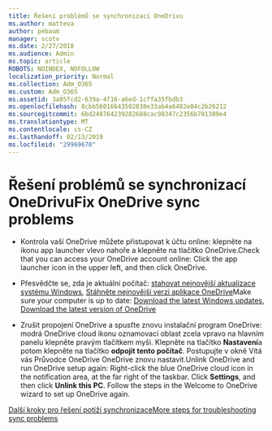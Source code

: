 ```yaml
---
title: Řešení problémů se synchronizací OneDrivu
ms.author: matteva
author: pebaum
manager: scotv
ms.date: 2/27/2018
ms.audience: Admin
ms.topic: article
ROBOTS: NOINDEX, NOFOLLOW
localization_priority: Normal
ms.collection: Adm_O365
ms.custom: Adm_O365
ms.assetid: 3a05fcd2-639a-4f16-a6ed-1cffa35fbdb3
ms.openlocfilehash: 8cbb56016643502838e33ab4a6482e84c2b26212
ms.sourcegitcommit: 6bd248764239282688cac98347c2356b701389e4
ms.translationtype: MT
ms.contentlocale: cs-CZ
ms.lasthandoff: 02/13/2019
ms.locfileid: "29969670"
---
```

# <a name="fix-onedrive-sync-problems"></a><span data-ttu-id="e1e76-102">Řešení problémů se synchronizací OneDrivu</span><span class="sxs-lookup"><span data-stu-id="e1e76-102">Fix OneDrive sync problems</span></span>

- <span data-ttu-id="e1e76-103">Kontrola vaší OneDrive můžete přistupovat k účtu online: klepněte na ikonu app launcher vlevo nahoře a klepněte na tlačítko OneDrive.</span><span class="sxs-lookup"><span data-stu-id="e1e76-103">Check that you can access your OneDrive account online: Click the app launcher icon in the upper left, and then click OneDrive.</span></span>
    
- <span data-ttu-id="e1e76-104">Přesvědčte se, zda je aktuální počítač: [stahovat nejnovější aktualizace systému Windows](http://go.microsoft.com/fwlink/p/?LinkId=825773), [Stáhněte nejnovější verzi aplikace OneDrive](https://go.microsoft.com/fwlink/p/?linkid=844652)</span><span class="sxs-lookup"><span data-stu-id="e1e76-104">Make sure your computer is up to date: [Download the latest Windows updates](http://go.microsoft.com/fwlink/p/?LinkId=825773), [Download the latest version of OneDrive](https://go.microsoft.com/fwlink/p/?linkid=844652)</span></span>
    
- <span data-ttu-id="e1e76-p101">Zrušit propojení OneDrive a spusťte znovu instalační program OneDrive: modrá OneDrive cloud ikonu oznamovací oblast zcela vpravo na hlavním panelu klepněte pravým tlačítkem myši. Klepněte na tlačítko **Nastavení**a potom klepněte na tlačítko **odpojit tento počítač**. Postupujte v okně Vítá vás Průvodce OneDrive OneDrive znovu nastavit.</span><span class="sxs-lookup"><span data-stu-id="e1e76-p101">Unlink OneDrive and run OneDrive setup again: Right-click the blue OneDrive cloud icon in the notification area, at the far right of the taskbar. Click **Settings**, and then click **Unlink this PC**. Follow the steps in the Welcome to OneDrive wizard to set up OneDrive again.</span></span>
    
[<span data-ttu-id="e1e76-108">Další kroky pro řešení potíží synchronizace</span><span class="sxs-lookup"><span data-stu-id="e1e76-108">More steps for troubleshooting sync problems</span></span>](https://go.microsoft.com/fwlink/?linkid=866431)
  

